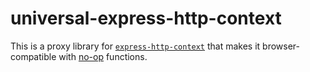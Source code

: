 # universal-express-http-context

This is a proxy library for
[`express-http-context`](https://github.com/skonves/express-http-context) that
makes it browser-compatible with [no-op](https://en.wikipedia.org/wiki/NOP)
functions.

